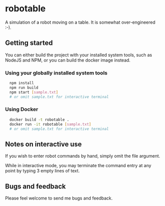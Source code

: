# robotable

A simulation of a robot moving on a table. It is somewhat over-engineered :-).


## Getting started

You can either build the project with your installed system tools, such as NodeJS and NPM, or you can build the docker image instead.

### Using your globally installed system tools

```bash
  npm install
  npm run build
  npm start [sample.txt]
  # or omit sample.txt for interactive terminal
```

### Using Docker

```bash
  docker build -t robotable .
  docker run -it robotable [sample.txt]
  # or omit sample.txt for interactive terminal
```

## Notes on interactive use

If you wish to enter robot commands by hand, simply omit the file argument.

While in interactive mode, you may terminate the command entry at any point by typing 3 empty lines of text.

## Bugs and feedback

Please feel welcome to send me bugs and feedback.
